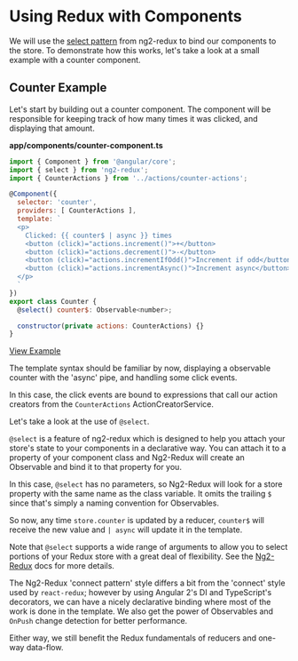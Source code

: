 # Using Redux with Components

We will use the 
[select pattern](https://github.com/angular-redux/ng2-redux#the-select-pattern)
from ng2-redux to bind our components to the store. To demonstrate how this
works, let's take a look at a small example with a counter component.

## Counter Example

Let's start by building out a counter component. The component will be 
responsible for keeping track of how many times it was clicked, and displaying
that amount.

__app/components/counter-component.ts__

```javascript
import { Component } from '@angular/core';
import { select } from 'ng2-redux';
import { CounterActions } from '../actions/counter-actions';

@Component({
  selector: 'counter',
  providers: [ CounterActions ],
  template: `
  <p>
    Clicked: {{ counter$ | async }} times
    <button (click)="actions.increment()">+</button>
    <button (click)="actions.decrement()">-</button>
    <button (click)="actions.incrementIfOdd()">Increment if odd</button>
    <button (click)="actions.incrementAsync()">Increment async</button>
  </p>
  `
})
export class Counter {
  @select() counter$: Observable<number>;

  constructor(private actions: CounterActions) {}
}
```

[View Example](https://plnkr.co/edit/FRtM0fKZT6LNqBSpDQpk?p=preview)

The template syntax should be familiar by now, displaying a observable counter
with the 'async' pipe, and handling some click events.

In this case, the click events are bound to expressions that call our action
creators from the `CounterActions` ActionCreatorService.

Let's take a look at the use of `@select`.

`@select` is a feature of ng2-redux which is designed to help you attach your
store's state to your components in a declarative way. You can attach it to a
property of your component class and Ng2-Redux will create an
Observable and bind it to that property for you.

In this case, `@select` has no parameters, so Ng2-Redux will look for a store
property with the same name as the class variable. It omits the trailing `$`
since that's simply a naming convention for Observables.

So now, any time `store.counter` is updated by a reducer, `counter$` will
receive the new value and `| async` will update it in the template.

Note that `@select` supports a wide range of arguments to allow you to select
portions of your Redux store with a great deal of flexibility. See the
[Ng2-Redux](https://github.com/angular-redux/ng2-redux#the-select-pattern) docs
for more details.

The Ng2-Redux 'connect pattern' style differs a bit from the 'connect'
style used by `react-redux`; however by using Angular 2's DI and TypeScript's
decorators, we can have a nicely declarative binding where most of the work is
done in the template. We also get the power of Observables and 
`OnPush` change detection for better performance.

Either way, we still benefit the Redux fundamentals of reducers and one-way
data-flow.
